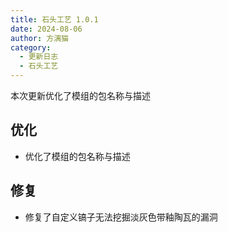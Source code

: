 ```yaml
---
title: 石头工艺 1.0.1
date: 2024-08-06
author: 方漓猫
category:
  - 更新日志
  - 石头工艺
---
```

本次更新优化了模组的包名称与描述

<!-- more -->

## 优化
- 优化了模组的包名称与描述

## 修复
- 修复了自定义镐子无法挖掘淡灰色带釉陶瓦的漏洞